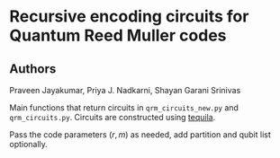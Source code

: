 # Recursive encoding circuits for Quantum Reed Muller codes  

## Authors  
Praveen Jayakumar, Priya J. Nadkarni, Shayan Garani Srinivas

Main functions that return circuits in `qrm_circuits_new.py` and `qrm_circuits.py`. Circuits are constructed using [tequila](https://github.com/tequilahub/tequila).  

Pass the code parameters $(r, m)$ as needed, add partition and qubit list optionally.